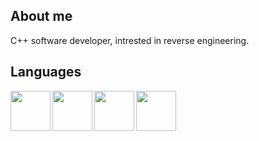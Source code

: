 ## About me
C++ software developer, intrested in reverse engineering.

## Languages
[<img align="left" height="64" width="64" src="https://img.icons8.com/color/48/000000/c-plus-plus-logo.png" />](https://isocpp.org/)
[<img align="left" height="64" width="64" src="https://img.icons8.com/color/48/000000/javascript--v1.png" />](https://www.javascript.com/)
[<img align="left" height="64" width="64" src="https://pics.freeicons.io/uploads/icons/png/3500035511551941187-512.png" />](https://www.lua.org/)
[<img align="left" height="64" width="64" src="https://img.icons8.com/color/48/000000/python--v1.png" />](https://www.python.org/)
